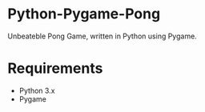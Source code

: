 # Python-Pygame-Pong
Unbeateble Pong Game, written in Python using Pygame.

# Requirements
- Python 3.x 
- Pygame
